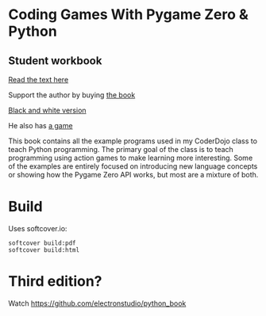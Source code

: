# Coding Games With Pygame Zero \& Python
## Student workbook

[Read the text here](https://electronstudio.github.io/pygame-zero-book/)

Support the author by buying [the book](https://www.amazon.co.uk/dp/1071147706)

[Black and white version](https://www.amazon.co.uk/Coding-Games-Pygame-Zero-Python/dp/1695028805)

He also has [a game](http://retrowar.net)

This book contains all the example programs used in my CoderDojo class to teach Python programming.  The primary goal of the class is to teach
programming using action games to make learning more interesting.  Some of the examples are entirely focused on
introducing new language concepts or showing how the Pygame Zero API works, but most are a mixture of both.

# Build

Uses softcover.io:
```
softcover build:pdf
softcover build:html
```

# Third edition?

Watch https://github.com/electronstudio/python_book
